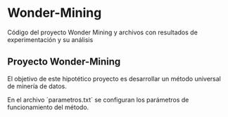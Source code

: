 # Wonder-Mining
Código del proyecto Wonder Mining y archivos con resultados de experimentación y su análisis

## Proyecto Wonder-Mining
El objetivo de este hipotético proyecto es desarrollar un método universal de minería de datos.

En el archivo ´parametros.txt´ se configuran los parámetros de funcionamiento del método.